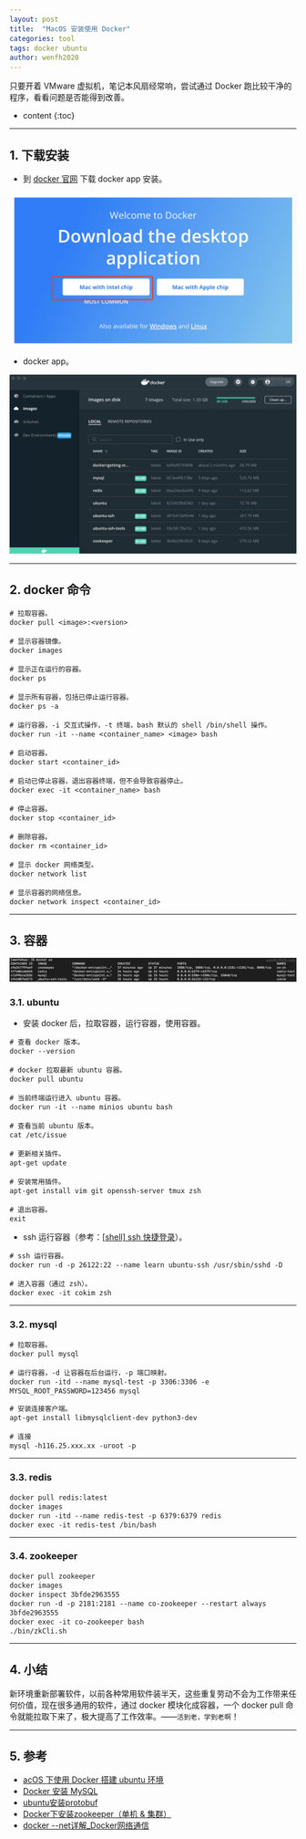 ```yaml
---
layout: post
title:  "MacOS 安装使用 Docker"
categories: tool
tags: docker ubuntu
author: wenfh2020
---
```


只要开着 VMware 虚拟机，笔记本风扇经常响，尝试通过 Docker 跑比较干净的程序，看看问题是否能得到改善。




* content
{:toc}

---

## 1. 下载安装

* 到 [docker 官网](https://hub.docker.com/) 下载 docker app 安装。

<div align=center><img src="/images/2022-04-06-14-38-55.png" data-action="zoom"/></div>

* docker app。

<div align=center><img src="/images/2022-04-07-18-17-14.png" data-action="zoom"/></div>

---

## 2. docker 命令

```shell
# 拉取容器。
docker pull <image>:<version>

# 显示容器镜像。
docker images

# 显示正在运行的容器。
docker ps

# 显示所有容器，包括已停止运行容器。
docker ps -a

# 运行容器，-i 交互式操作，-t 终端，bash 默认的 shell /bin/shell 操作。
docker run -it --name <container_name> <image> bash

# 启动容器。
docker start <container_id> 

# 启动已停止容器，退出容器终端，但不会导致容器停止。
docker exec -it <container_name> bash

# 停止容器。
docker stop <container_id>

# 删除容器。
docker rm <container_id>

# 显示 docker 网络类型。
docker network list

# 显示容器的网络信息。
docker network inspect <container_id>
```

---

## 3. 容器

<div align=center><img src="/images/2022-04-07-18-13-03.png" data-action="zoom"/></div>

### 3.1. ubuntu

* 安装 docker 后，拉取容器，运行容器，使用容器。

```shell
# 查看 docker 版本。
docker --version

# docker 拉取最新 ubuntu 容器。
docker pull ubuntu

# 当前终端运行进入 ubuntu 容器。 
docker run -it --name minios ubuntu bash

# 查看当前 ubuntu 版本。
cat /etc/issue

# 更新相关插件。
apt-get update

# 安装常用插件。
apt-get install vim git openssh-server tmux zsh

# 退出容器。
exit
```

* ssh 运行容器（参考：[[shell] ssh 快捷登录](https://wenfh2020.com/2020/01/07/ssh-quick-login/)）。

```shell
# ssh 运行容器。
docker run -d -p 26122:22 --name learn ubuntu-ssh /usr/sbin/sshd -D

# 进入容器（通过 zsh）。
docker exec -it cokim zsh
```

---

### 3.2. mysql

```shell
# 拉取容器。
docker pull mysql

# 运行容器，-d 让容器在后台运行，-p 端口映射。
docker run -itd --name mysql-test -p 3306:3306 -e MYSQL_ROOT_PASSWORD=123456 mysql
```

```shell
# 安装连接客户端。
apt-get install libmysqlclient-dev python3-dev

# 连接
mysql -h116.25.xxx.xx -uroot -p
```

---

### 3.3. redis

```shell
docker pull redis:latest
docker images
docker run -itd --name redis-test -p 6379:6379 redis
docker exec -it redis-test /bin/bash
```

---

### 3.4. zookeeper

```shell
docker pull zookeeper
docker images
docker inspect 3bfde2963555
docker run -d -p 2181:2181 --name co-zookeeper --restart always 3bfde2963555
docker exec -it co-zookeeper bash
./bin/zkCli.sh
```

---

## 4. 小结

新环境重新部署软件，以前各种常用软件装半天，这些重复劳动不会为工作带来任何价值，现在很多通用的软件，通过 docker 模块化成容器，一个 docker pull 命令就能拉取下来了，极大提高了工作效率。——`活到老，学到老啊`！

---

## 5. 参考

* [acOS 下使用 Docker 搭建 ubuntu 环境](https://zhuanlan.zhihu.com/p/59548929)
* [Docker 安装 MySQL](https://www.runoob.com/docker/docker-install-mysql.html)
* [ubuntu安装protobuf](https://blog.csdn.net/u010918487/article/details/82947157)
* [Docker下安装zookeeper（单机 & 集群） ](https://www.cnblogs.com/LUA123/p/11428113.html)
* [docker --net详解_Docker网络通信](https://blog.csdn.net/weixin_34608222/article/details/113537311)
